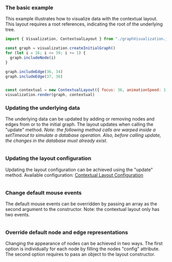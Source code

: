 ### The basic example

This example illustrates how to visualize data with the contextual layout. This layout requires a root references, indicating the root of the underlying tree.

```javascript
import { Visualization, ContextualLayout } from "./graphVisualization.js"

const graph = visualization.createInitialGraph()
for (let i = 16; i <= 39; i += 1) {
  graph.includeNode(i)
}

graph.includeEdge(36, 34)
graph.includeEdge(37, 36)


const contextual = new ContextualLayout({ focus: 36, animationSpeed: 1 })
visualization.render(graph, contextual)
```

### Updating the underlying data

The underlying data can be updated by adding or removing nodes and edges from or to the initial graph. The layout updates when calling the "update" method. <em>Note: the following method calls are warped inside a setTimeout to simulate a database operation. Also, before calling update, the changes in the database must already exist.</em>

```javascript

```

### Updating the layout configuration

Updating the layout configuration can be achieved using the "update" method. Available configuration: [Contextual Layout Configuration](./ContextualLayoutConfiguration.html)

```javascript

```

### Change default mouse events

The default mouse events can be overridden by passing an array as the second argument to the constructor. Note: the contextual layout only has two events.

```javascript
```

### Override default node and edge representations

Changing the appearance of nodes can be achieved in two ways. The first option is individually for each node by filling the nodes "config" attribute. The second option requires to pass an object to the layout constructor.

```javascript
```